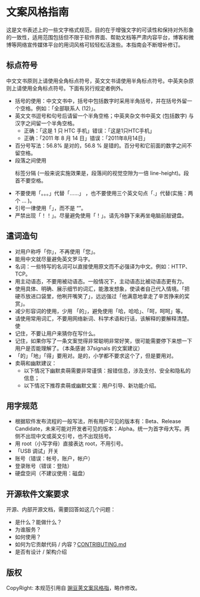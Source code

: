 # 文案风格指南

这是文书表述上的一些文字格式规范，目的在于增强文字的可读性和保持对外形象的一致性，适用范围包括但不限于软件界面、帮助文档等严肃内容平台，博客和微博等网络宣传媒体平台的用词风格可较轻松活泼些。本指南会不断增补修订。

## 标点符号
中文文书原则上请使用全角标点符号，英文文书请使用半角标点符号。中英夹杂原则上请使用全角标点符号。下面有另行规定者例外。

- 括号的使用：中文文书中，括号中包括数字时采用半角括号，并在括号外留一个空格。例如：「全部联系人 (12)」。
- 英文文书逗号和句号后请留一个半角空格；中英夹杂文书中英文 (包括数字) 与汉字之间留一个半角空格。
	- 正确：「这是 1 只 HTC 手机」错误：「这是1只HTC手机」
	- 正确：「2011 年 8 月 14 日」错误：「2011年8月14日」
- 百分号写法：56.8% 是对的，56.8 % 是错的。百分号和它前面的数字之间不留空格。
- 段落之间使用 <p> 标签分隔 (一般来说实施效果是，段落间的视觉空隙为一倍 line-height)。段首不要空格。
- 不要使用「。。。」代替「……」 ，也不要使用三个英文句点「.」代替(实施：两个 &hellip; )。
- 引号一律使用「」，而不是 “”。
- 严禁出现「！！」。尽量避免使用「！」。请先冷静下来再坐电脑前敲键盘。

## 遣词造句
- 对用户称呼「你」，不再使用「您」。
- 能用中文就尽量避免英文罗马字。
- 名词：一些特写的名词可以直接使用原文而不必强译为中文。例如：HTTP、TCP。
- 用主动语态，不要用被动语态。一般情况下，主动语态比被动语态更有力。
- 使用具体、明确、展示细节的词汇，能激发想象，使读者自己代入情境。「把硬币放进口袋里，他咧开嘴笑了」，远远强过「他满意地拿走了辛苦挣来的奖赏」。
- 减少形容词的使用，少用 「的」，避免使用「哈，哈哈」、「呵，呵呵」等。
- 请使用常用词汇，不要用网络新词、科学术语和行话，该解释的要解释清楚。使
- 记住，不要让用户来猜你在写什么。
- 记住，如果你写了一条文案觉得非常聪明非常好笑，很可能需要停下来想一下用户是否能理解了。（本条感谢 37signals 的文案建议）
- 「的」「地」「得」要用对。是的，小学都不要求这个了，但是要用对。
- 卖萌和幽默建议：
	- 以下情况下幽默卖萌需要非常谨慎：报错信息，涉及支付、安全和隐私的信息；
	- 以下情况下推荐卖萌或幽默文案：用户引导、新功能介绍。

## 用字规范
- 根据软件发布流程的一般写法，所有用户可见的版本有：Beta、Release Candidate，未来可能对开发者可见的版本：Alpha。统一为首字母大写。两侧不出现中文或英文引号，也不出现括号。
- 用 root（小写字母）直接表达 root，不用引号。
- 「USB 调试」开关
- 账号（错误：帐号，账户，帐户）
- 登录账号（错误：登陆）
- 硬盘空间（不建议使用：磁盘）

## 开源软件文案**要求**

开源、内部开源文档，需要回答如这几个问题：

- 是什么？能做什么？
- 为谁服务？
- 如何使用？
- 如何为它贡献代码 / 内容？[CONTRIBUTING.md](https://github.com/blog/1184-contributing-guidelines)
- 是否有设计 / 架构介绍



## 版权
CopyRight: 本规范引用自 [豌豆荚文案风格指](https://docs.google.com/document/d/1R8lMCPf6zCD5KEA8ekZ5knK77iw9J-vJ6vEopPemqZM/edit#)，略作修改。


